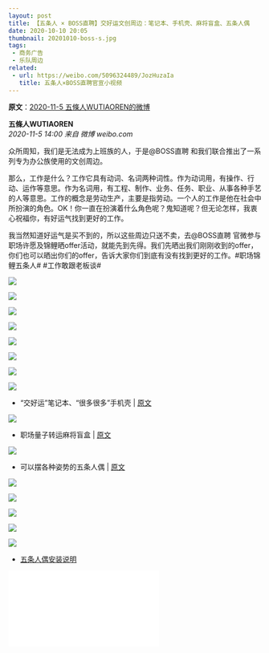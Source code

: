 ```yaml
---
layout: post
title: 【五条人 × BOSS直聘】交好运文创周边：笔记本、手机壳、麻将盲盒、五条人偶
date: 2020-10-10 20:05
thumbnail: 20201010-boss-s.jpg
tags:
 - 商务广告
 - 乐队周边
related:
 - url: https://weibo.com/5096324489/JozHuzaIa
   title: 五条人×BOSS直聘官宣小视频
---
```

**原文**：[2020-11-5 五條人WUTIAOREN的微博](https://weibo.com/1767922590/JsuqfdleW)


**五條人WUTIAOREN**  
*2020-11-5 14:00 来自 微博 weibo.com*

众所周知，我们是无法成为上班族的人，于是@BOSS直聘 和我们联合推出了一系列专为办公族使用的文创周边。

那么，工作是什么？工作它具有动词、名词两种词性。作为动词用，有操作、行动、运作等意思。作为名词用，有工程、制作、业务、任务、职业、从事各种手艺的人等意思。工作的概念是劳动生产，主要是指劳动。一个人的工作是他在社会中所扮演的角色。OK！你一直在扮演着什么角色呢？鬼知道呢？但无论怎样，我衷心祝福你，有好运气找到更好的工作。

我当然知道好运气是买不到的，所以这些周边只送不卖，去@BOSS直聘 官微参与职场许愿及锦鲤晒offer活动，就能先到先得。我们先晒出我们刚刚收到的offer，你们也可以晒出你们的offer，告诉大家你们到底有没有找到更好的工作。#职场锦鲤五条人# #工作敢跟老板谈#

![](https://wx4.sinaimg.cn/mw1024/69605b9egy1gkdz9d6v6kj20u016e1kx.jpg)

![](https://wx3.sinaimg.cn/mw1024/69605b9egy1gkdz9eilzgj21hc0u0npe.jpg)

![](https://wx1.sinaimg.cn/mw1024/69605b9egy1gkdz9e3kjij21400u0u0x.jpg)

![](https://wx4.sinaimg.cn/mw1024/69605b9egy1gkdz9d3ttyj20u00u0wmg.jpg)

![](https://wx1.sinaimg.cn/mw1024/69605b9egy1gkdz9dtvklj20u00u0450.jpg)

![](https://wx3.sinaimg.cn/mw1024/69605b9egy1gkdz9e73a6j21gd0th7cw.jpg)

![](https://wx2.sinaimg.cn/mw1024/69605b9egy1gkdz9ia84dj21hb0u07wz.jpg)

![](https://wx1.sinaimg.cn/mw1024/69605b9egy1gkdz9eakvmj20p10p1e81.jpg)


* “交好运”笔记本、“很多很多”手机壳 \| [原文](https://weibo.com/5096324489/JpVbNfhcI)

![](https://wx4.sinaimg.cn/mw1024/005yTEO5ly1gjuqdu28p9j30jg59tdw2.jpg)

* 职场量子转运麻将盲盒 \| [原文](https://weibo.com/5096324489/JstrJ67W5)

![](https://wx2.sinaimg.cn/mw1024/005yTEO5ly1gke4z313zmj31hc0u0hdu.jpg)

* 可以摆各种姿势的五条人偶 \| [原文](https://weibo.com/5096324489/Jxm1RxA7s)

![](https://wx4.sinaimg.cn/mw1024/005yTEO5ly1glf8up99gjg30qo0qonp9.gif)

![](https://wx4.sinaimg.cn/mw1024/005yTEO5ly1glf8uozd09g30rc0i8ngj.gif)

![](https://wx2.sinaimg.cn/mw1024/005yTEO5ly1glf8uprsljj31900u0qv6.jpg)

![](https://wx2.sinaimg.cn/mw1024/005yTEO5ly1glf8upwvebj31900u0qv6.jpg)

![](https://wx4.sinaimg.cn/mw1024/005yTEO5ly1glf8upijqgj31900u01ky.jpg)

* [五条人偶安装说明](https://www.bilibili.com/video/BV1ya411F7cV)
<div class="iframe-container"><iframe class="responsive-iframe" src="//player.bilibili.com/player.html?aid=203034520&bvid=BV1ya411F7cV&cid=264346765&page=1" frameborder="no" allowfullscreen="true"></iframe></div>
